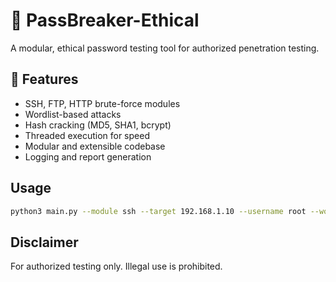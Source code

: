 # 🔐 PassBreaker-Ethical

A modular, ethical password testing tool for authorized penetration testing.

## 🎯 Features

- SSH, FTP, HTTP brute-force modules
- Wordlist-based attacks
- Hash cracking (MD5, SHA1, bcrypt)
- Threaded execution for speed
- Modular and extensible codebase
- Logging and report generation

## Usage

```bash
python3 main.py --module ssh --target 192.168.1.10 --username root --wordlist wordlists/rockyou.txt
```

## Disclaimer

For authorized testing only. Illegal use is prohibited.